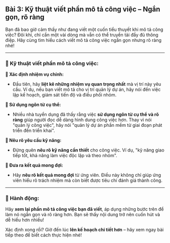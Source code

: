 ## Bài 3: Kỹ thuật viết phần mô tả công việc – Ngắn gọn, rõ ràng

Bạn đã bao giờ cảm thấy như đang viết một cuốn tiểu thuyết khi mô tả công việc? Đôi khi, chỉ cần một vài dòng mà vẫn có thể truyền tải đầy đủ thông điệp. Hãy cùng tìm hiểu cách viết mô tả công việc ngắn gọn nhưng rõ ràng nhé!

---

### 📌 Kỹ thuật viết phần mô tả công việc:

**🔹 Xác định nhiệm vụ chính:**
- Đầu tiên, hãy **liệt kê những nhiệm vụ quan trọng nhất** mà vị trí này yêu cầu. Ví dụ, nếu bạn viết mô tả cho vị trí quản lý dự án, hãy nói đến việc lập kế hoạch, giám sát tiến độ và điều phối nhóm.

**🔹 Sử dụng ngôn từ cụ thể:**
- Nhiều nhà tuyển dụng đã thấy rằng việc **sử dụng ngôn từ cụ thể và rõ ràng** giúp người đọc dễ dàng hình dung công việc hơn. Thay vì nói "quản lý công việc", hãy nói "quản lý dự án phần mềm từ giai đoạn phát triển đến triển khai".

**🔹 Nêu rõ yêu cầu kỹ năng:**
- Đừng quên **nêu rõ kỹ năng cần thiết** cho công việc. Ví dụ, "kỹ năng giao tiếp tốt, khả năng làm việc độc lập và theo nhóm".

**🔹 Đưa ra kết quả mong đợi:**
- Hãy **nêu rõ kết quả mong đợi** từ ứng viên. Điều này không chỉ giúp ứng viên hiểu rõ trách nhiệm mà còn biết được tiêu chí đánh giá thành công.

---

### 🚀 Hành động:

Hãy **xem lại phần mô tả công việc bạn đã viết**, áp dụng những bước trên để làm nó ngắn gọn và rõ ràng hơn. Bạn sẽ thấy nội dung trở nên cuốn hút và dễ hiểu hơn nhiều!

Xác định xong rồi? Giờ đến lúc **lên kế hoạch chi tiết hơn** – hãy xem ngay bài tiếp theo để biết cách thực hiện nhé!